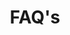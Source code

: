 ---
title : "FAQ's"
description : "this is meta description"
layout : "faq"
draft : false

faq:
  subtitle: "Frequient Questions"
  title: "Frequently Asked Questions"


faq_item:
- title: "Wie sicher sind meine Daten in EasyServices?"
  content: "Die Rechenzentren unseres Hosting-Anbieters (Hetzner) werden streng bewacht und die gesamte Kommunikation erfolgt SSL-verschlüsselt, es sei denn, Ihr Dienst verwendet absichtlich etwas anderes. Hetzner ist einer der größten Anbieter in Europa und ist historisch zuverlässig."
  image: "images/payment-info.webp"

- title: "Welche Verschlüsselung verwenden Sie?"
  content: "Der Datenverkehr ist SSL-verschlüsselt, verwendet das neueste TLS 1.3-Protokoll und wird über benutzerdefinierte Subnetze von Kubernetes isoliert."
  image: "images/illustration-2.png"

- title: "Was passiert, wenn ich Hilfe brauche?"
  content: "Wenn das Problem auf unserer Seite liegt, ist die Hilfe kostenlos, aber im Gegensatz zu größeren Cloud-Anbietern bieten wir auch Beratung und Entwicklerstunden an. Sie brauchen sich um nichts zu kümmern, und wir können Sie bei Ihrer Cloud-Transformation voll unterstützen."
  image: "images/illustration-1.png"

- title: "Wo hosten Sie Ihre Daten?"
  content: "Standardmäßig sind wir in Deutschland, Nürnberg und Falkenstein, ansässig. Sie können aber auch Hosting in den USA und Finnland wählen."

- title: "Welche Zahlungen unterstützen Sie?"
  content: "Zahlungen werden über Stripe abgewickelt, einen sicheren und einfach zu bedienenden Zahlungsanbieter. Wir akzeptieren verschiedene Kreditkarten, Klarna, Sofort und eine Menge anderer Zahlungslösungen."

- title: "Ich bin verwirrt von manchen Diensten, gibt es eine bessere Dokumentation?"
  content: "Setzen Sie sich einfach mit uns in Verbindung, um ein kostenloses 15-minütiges Beratungsgespräch zu führen und zu besprechen, welche Dienstleistung für Sie am besten geeignet ist."

- title: "Warum sehe ich an manchen Stellen den Namen 'DataFortress.cloud UG'?"
  content: "EasyCloudHost.de ist ein Produkt der Firma DataFortress.cloud UG. Ihr Vertragspartner ist daher DataFortress.cloud, während EasyCloudHost.de und EasyServices eher ein Produkt von DataFortress.cloud sind."
---
